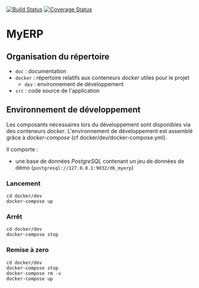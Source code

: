 [![Build Status](https://travis-ci.org/elkamphy/oc-compta-starter.svg?branch=master)](https://travis-ci.org/elkamphy/oc-compta-starter) [![Coverage Status](https://coveralls.io/repos/github/elkamphy/oc-compta-starter/badge.svg?branch=master)](https://coveralls.io/github/elkamphy/oc-compta-starter?branch=master)

# MyERP 

## Organisation du répertoire

*   `doc` : documentation
*   `docker` : répertoire relatifs aux conteneurs _docker_ utiles pour le projet
    *   `dev` : environnement de développement
*   `src` : code source de l'application


## Environnement de développement

Les composants nécessaires lors du développement sont disponibles via des conteneurs _docker_.
L'environnement de développement est assemblé grâce à _docker-compose_
(cf docker/dev/docker-compose.yml).

Il comporte :

*   une base de données _PostgreSQL_ contenant un jeu de données de démo (`postgresql://127.0.0.1:9032/db_myerp`)



### Lancement

    cd docker/dev
    docker-compose up


### Arrêt

    cd docker/dev
    docker-compose stop


### Remise à zero

    cd docker/dev
    docker-compose stop
    docker-compose rm -v
    docker-compose up
	